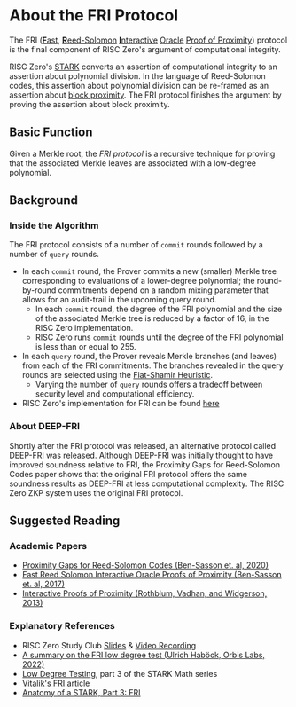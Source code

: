 # About the FRI Protocol 
The FRI ([**F**ast](about-ntts-and-fourier.md), [**R**eed-Solomon](about-rs-codes.md) [**I**nteractive](https://en.wikipedia.org/wiki/Interactive_proof_system) [Oracle](https://en.wikipedia.org/wiki/Oracle_machine) [Proof of Proximity](https://privacytools.seas.harvard.edu/files/privacytools/files/stoc283fp-rothblum.pdf)) protocol is the final component of RISC Zero's argument of computational integrity. 

RISC Zero's [STARK](about-starks.md) converts an assertion of computational integrity to an assertion about polynomial division. In the language of Reed-Solomon codes, this assertion about polynomial division can be re-framed as an assertion about [block proximity](https://en.wikipedia.org/wiki/Hamming_distance). The FRI protocol finishes the argument by proving the assertion about block proximity. 

## Basic Function
Given a Merkle root, the *FRI protocol*  is a recursive technique for proving that the associated Merkle leaves are associated with a low-degree polynomial.

## Background
### Inside the Algorithm
The FRI protocol consists of a number of `commit` rounds followed by a number of `query` rounds. 
- In each `commit` round, the Prover commits a new (smaller) Merkle tree corresponding to evaluations of a lower-degree polynomial; the round-by-round commitments depend on a random mixing parameter that allows for an audit-trail in the upcoming query round. 
  - In each `commit` round, the degree of the FRI polynomial and the size of the associated Merkle tree is reduced by a factor of 16, in the RISC Zero implementation.
  - RISC Zero runs `commit` rounds until the degree of the FRI polynomial is less than or equal to 255. 
- In each `query` round, the Prover reveals Merkle branches (and leaves) from each of the FRI commitments. The branches revealed in the query rounds are selected using the [Fiat-Shamir Heuristic](https://en.wikipedia.org/wiki/Fiat%E2%80%93Shamir_heuristic). 
  - Varying the number of `query` rounds offers a tradeoff between security level and computational efficiency. 
- RISC Zero's implementation for FRI can be found [here](https://github.com/risc0/risc0/blob/main/risc0/zkp/rust/src/prove/fri.rs)
### About DEEP-FRI
Shortly after the FRI protocol was released, an alternative protocol called DEEP-FRI was released. Although DEEP-FRI was initially thought to have improved soundness relative to FRI, the Proximity Gaps for Reed-Solomon Codes paper shows that the original FRI protocol offers the same soundness results as DEEP-FRI at less computational complexity. The RISC Zero ZKP system uses the original FRI protocol. 

## Suggested Reading
### Academic Papers
- [Proximity Gaps for Reed-Solomon Codes (Ben-Sasson et. al, 2020)](https://eprint.iacr.org/2020/654.pdf)
- [Fast Reed Solomon Interactive Oracle Proofs of Proximity (Ben-Sasson et. al, 2017)](https://drops.dagstuhl.de/opus/volltexte/2018/9018/pdf/LIPIcs-ICALP-2018-14.pdf) 
- [Interactive Proofs of Proximity (Rothblum, Vadhan, and Widgerson, 2013)](https://guyrothblum.files.wordpress.com/2014/11/rvw13.pdf)
### Explanatory References
- RISC Zero Study Club [Slides](https://drive.google.com/file/d/1TuufbM8py2mGDkjMUg5FWZzw8VqNri4O/view?usp=share_link) & [Video Recording](https://www.youtube.com/watch?v=j35yz22OVGE)
- [A summary on the FRI low degree test (Ulrich Haböck, Orbis Labs, 2022)](https://eprint.iacr.org/2022/1216.pdf)
- [Low Degree Testing](https://medium.com/starkware/low-degree-testing-f7614f5172db), part 3 of the STARK Math series
- [Vitalik's FRI article](https://vitalik.ca/general/2017/11/22/starks_part_2.html)
- [Anatomy of a STARK, Part 3: FRI](https://aszepieniec.github.io/stark-anatomy/fri)
